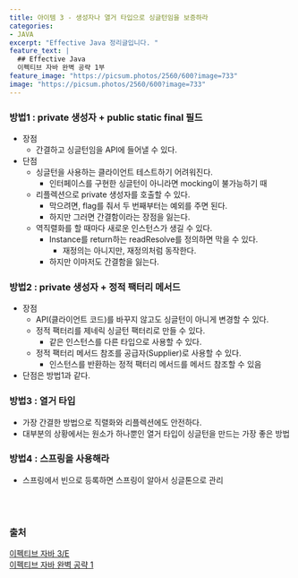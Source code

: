 ```yaml
---
title: 아이템 3 - 생성자나 열거 타입으로 싱글턴임을 보증하라
categories:
- JAVA
excerpt: "Effective Java 정리글입니다. "
feature_text: |
  ## Effective Java
  이펙티브 자바 완벽 공략 1부 
feature_image: "https://picsum.photos/2560/600?image=733"
image: "https://picsum.photos/2560/600?image=733"
---
```

### 방법1 : private 생성자 + public static final 필드
- 장점
	- 간결하고 싱글턴임을 API에 들어낼 수 있다.
- 단점
	- 싱글턴을 사용하는 클라이언트 테스트하기 어려워진다.
		- 인터페이스를 구현한 싱글턴이 아니라면 mocking이 불가능하기 때
	- 리플렉션으로 private 생성자를 호출할 수 있다.
		- 막으려면, flag를 줘서 두 번째부터는 예외를 주면 된다.
		- 하지만 그러면 간결함이라는 장점을 잃는다.
	- 역직렬화를 할 때마다 새로운 인스턴스가 생길 수 있다.
		- Instance를 return하는 readResolve를 정의하면 막을 수 있다.
			- 재정의는 아니지만, 재정의처럼 동작한다.
		- 하지만 이마저도 간결함을 잃는다.
### 방법2 : private 생성자 + 정적 팩터리 메서드
- 장점
	- API(클라이언트 코드)를 바꾸지 않고도 싱글턴이 아니게 변경할 수 있다.
	- 정적 팩터리를 제네릭 싱글턴 팩터리로 만들 수 있다.
		- 같은 인스턴스를 다른 타입으로 사용할 수 있다.
	- 정적 팩터리 메서드 참조를 공급자(Supplier)로 사용할 수 있다.
		- 인스턴스를 반환하는 정적 팩터리 메서드를 메서드 참조할 수 있음
- 단점은 방법1과 같다.
### 방법3  : 열거 타입
- 가장 간결한 방법으로 직렬화와 리플렉션에도 안전하다.
- 대부분의 상황에서는 원소가 하나뿐인 열거 타입이 싱글턴을 만드는 가장 좋은 방법
### 방법4 : 스프링을 사용해라
- 스프링에서 빈으로 등록하면 스프링이 알아서 싱글톤으로 관리
 <br/>
 <br/>  

### 출처
[이펙티브 자바 3/E](https://search.shopping.naver.com/book/catalog/32436239326?cat_id=50010920&frm=PBOKMOD&query=%EC%9D%B4%ED%8E%99%ED%8B%B0%EB%B8%8C+%EC%9E%90%EB%B0%94&NaPm=ct%3Dldd7alyg%7Cci%3Da1cb3421196066f92fcb5265efd66df3e1c2923a%7Ctr%3Dboknx%7Csn%3D95694%7Chk%3D5cc68c09cd18680188aa8c89c3dcd09af25d60fd) <br/>
[이펙티브 자바 완벽 공략 1](
https://www.inflearn.com/course/%EC%9D%B4%ED%8E%99%ED%8B%B0%EB%B8%8C-%EC%9E%90%EB%B0%94-1/dashboard)

